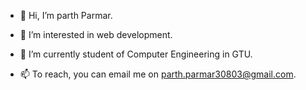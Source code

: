 - 👋 Hi, I’m parth Parmar.
- 👀 I’m interested in web development.
- 🌱 I’m currently student of Computer Engineering in GTU. 

- 📫 To reach, you can email me on parth.parmar30803@gmail.com.

<!---
parth-03083/parth-03083 is a ✨ special ✨ repository because its `README.md` (this file) appears on your GitHub profile.
You can click the Preview link to take a look at your changes.
--->
